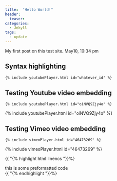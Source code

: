 ```yaml
---
title:  "Hello World!"
header:
  teaser: 
categories: 
  - Jekyll
tags:
  - update
---
```

My first post on this test site.
May10, 10:34 pm

## Syntax highlighting

```html
{% include youtubePlayer.html id="whatever_id" %}
```

## Testing Youtube video embedding

```
{% include youtubePlayer.html id="oiNVQ9Zjy4o" %}
```

{% include youtubePlayer.html id="oiNVQ9Zjy4o" %}

## Testing Vimeo video embedding

```
{% include vimeoPlayer.html id="46473269" %}
```

{% include vimeoPlayer.html id="46473269" %}

{{ "{% highlight html linenos "}}%}
<div>this is some preformatted code</div>
{{ "{% endhighlight "}}%}
